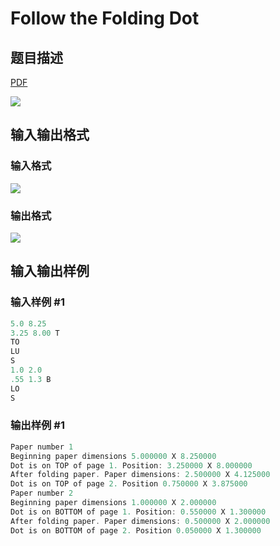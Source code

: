# Follow the Folding Dot

## 题目描述

[problemUrl]: https://uva.onlinejudge.org/index.php?option=com_onlinejudge&Itemid=8&category=9&page=show_problem&problem=674

[PDF](https://uva.onlinejudge.org/external/7/p733.pdf)

![](https://cdn.luogu.com.cn/upload/vjudge_pic/UVA733/0793c1032654315bb9bcfc0c2f759190ffe4df54.png)

## 输入输出格式

### 输入格式

![](https://cdn.luogu.com.cn/upload/vjudge_pic/UVA733/f8879ac7a8766713dbfa3544bb927e010d29b54e.png)

### 输出格式

![](https://cdn.luogu.com.cn/upload/vjudge_pic/UVA733/1a2be0796949ed52ff3a427b25977ba1a428a17e.png)

## 输入输出样例

### 输入样例 #1

```cpp
5.0 8.25
3.25 8.00 T
TO
LU
S
1.0 2.0
.55 1.3 B
LO
S
```


### 输出样例 #1

```cpp
Paper number 1
Beginning paper dimensions 5.000000 X 8.250000
Dot is on TOP of page 1. Position: 3.250000 X 8.000000
After folding paper. Paper dimensions: 2.500000 X 4.125000
Dot is on TOP of page 2. Position 0.750000 X 3.875000
Paper number 2
Beginning paper dimensions 1.000000 X 2.000000
Dot is on BOTTOM of page 1. Position: 0.550000 X 1.300000
After folding paper. Paper dimensions: 0.500000 X 2.000000
Dot is on BOTTOM of page 2. Position 0.050000 X 1.300000
```


